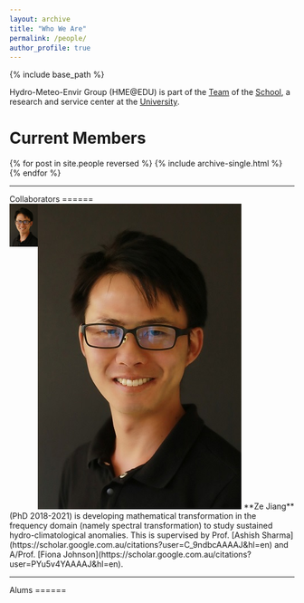 ```yaml
---
layout: archive
title: "Who We Are"
permalink: /people/
author_profile: true
---
```


{% include base_path %}

Hydro-Meteo-Envir Group (HME@EDU) is part of the [Team]() of the [School](), a research and service center at the [University]().

Current Members
======

{% for post in site.people reversed %}
  {% include archive-single.html %}
{% endfor %}

<hr> 
Collaborators
======
<img src="/images/profile.jpg" alt="Avatar" class="avatar">


<img align="left" class="" src='/images/profile.jpg' style='height: 10%; width: 10%; object-fit: contain'>
**Ze Jiang** (PhD 2018-2021) is developing mathematical transformation in the frequency domain (namely spectral transformation) to study sustained hydro-climatological anomalies. This is supervised by Prof. [Ashish Sharma](https://scholar.google.com.au/citations?user=C_9ndbcAAAAJ&hl=en) and A/Prof. [Fiona Johnson](https://scholar.google.com.au/citations?user=PYu5v4YAAAAJ&hl=en).
<br/>

<hr> 
Alums
======

